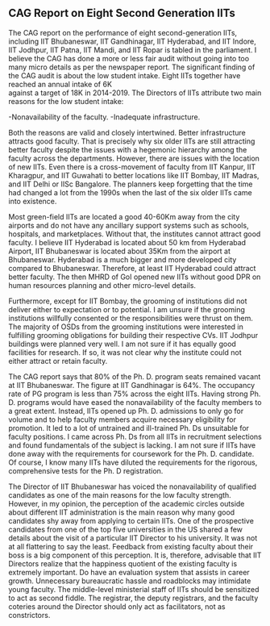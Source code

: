 ## CAG Report on Eight Second Generation IITs

The CAG report on the performance of eight second-generation IITs, including IIT Bhubaneswar, IIT Gandhinagar, IIT Hyderabad, and IIT Indore, IIT Jodhpur, IIT 
Patna, IIT Mandi, and IIT Ropar is tabled in the parliament. I believe the CAG has done a more or less fair audit without going into too many micro details as 
per the newspaper report. The significant finding of the CAG audit is about the low student intake. Eight IITs together have reached an annual intake of 6K \
against a target of 18K in 2014-2019. The Directors of IITs attribute two main reasons for the low student intake:

 

 -Nonavailability of the faculty.
 -Inadequate infrastructure. 

 

Both the reasons are valid and closely intertwined. Better infrastructure attracts good faculty. That is precisely why six older IITs are still attracting better 
faculty despite the issues with a hegemonic hierarchy among the faculty across the departments. However, there are issues with the location of new IITs. Even 
there is a cross-movement of faculty from IIT Kanpur, IIT Kharagpur, and IIT Guwahati to better locations like IIT Bombay, IIT Madras, and IIT Delhi or IISc 
Bangalore. The planners keep forgetting that the time had changed a lot from the 1990s when the last of the six older IITs came into existence. 

 

Most green-field IITs are located a good 40-60Km away from the city airports and do not have any ancillary support systems such as schools, hospitals, and 
marketplaces. Without that, the institutes cannot attract good faculty. I believe IIT Hyderabad is located about 50 km from Hyderabad Airport, IIT Bhubaneswar is 
located about 35Km from the airport at Bhubaneswar. Hyderabad is a much bigger and more developed city compared to Bhubaneswar. Therefore, at least IIT Hyderabad 
could attract better faculty. The then MHRD of GoI opened new IITs without good DPR on human resources planning and other micro-level details.

 

Furthermore, except for IIT Bombay, the grooming of institutions did not deliver either to expectation or to potential. I am unsure if the grooming institutions 
willfully consented or the responsibilities were thrust on them. The majority of OSDs from the grooming institutions were interested in fulfilling grooming 
obligations for building their respective CVs.  IIT Jodhpur buildings were planned very well. I am not sure if it has equally good facilities for research. If 
so, it was not clear why the institute could not either attract or retain faculty.  

 

The CAG report says that 80% of the Ph. D. program seats remained vacant at IIT Bhubaneswar. The figure at IIT Gandhinagar is 64%. The occupancy rate of PG 
program is less than 75% across the eight IITs. Having strong Ph. D. programs would have eased the nonavailability of the faculty members to a great extent. 
Instead, IITs opened up Ph. D. admissions to only go for volume and to help faculty members acquire necessary eligibility for promotion. It led to a lot of 
untrained and ill-trained Ph. Ds unsuitable for faculty positions. I came across Ph. Ds from all IITs in recruitment selections and found fundamentals of the 
subject is lacking. I am not sure if IITs have done away with the requirements for coursework for the Ph. D. candidate. Of course, I know many IITs have diluted 
the requirements for the rigorous, comprehensive tests for the Ph. D registration.

 

The Director of IIT Bhubaneswar has voiced the nonavailability of qualified candidates as one of the main reasons for the low faculty strength. However, in my 
opinion, the perception of the academic circles outside about different IIT administration is the main reason why many good candidates shy away from applying to 
certain IITs. One of the prospective candidates from one of the top five universities in the US shared a few details about the visit of a particular IIT Director 
to his university. It was not at all flattering to say the least. Feedback from existing faculty about their boss is a big component of this perception. It is, 
therefore, advisable that IIT Directors realize that the happiness quotient of the existing faculty is extremely important. Do have an evaluation system that 
assists in career growth. Unnecessary bureaucratic hassle and roadblocks may intimidate young faculty. The middle-level ministerial staff of IITs should be 
sensitized to act as second fiddle. The registrar, the deputy registrars, and the faculty coteries around the Director should only act as facilitators, not as 
constrictors.  

 
